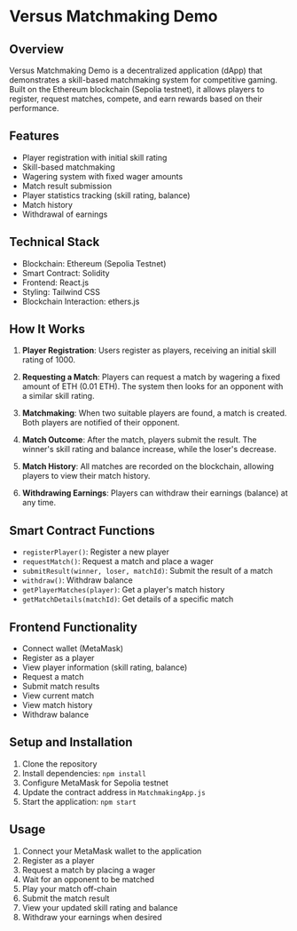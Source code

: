 # Versus Matchmaking Demo

## Overview

Versus Matchmaking Demo is a decentralized application (dApp) that demonstrates a skill-based matchmaking system for competitive gaming. Built on the Ethereum blockchain (Sepolia testnet), it allows players to register, request matches, compete, and earn rewards based on their performance.

## Features

- Player registration with initial skill rating
- Skill-based matchmaking
- Wagering system with fixed wager amounts
- Match result submission
- Player statistics tracking (skill rating, balance)
- Match history
- Withdrawal of earnings

## Technical Stack

- Blockchain: Ethereum (Sepolia Testnet)
- Smart Contract: Solidity
- Frontend: React.js
- Styling: Tailwind CSS
- Blockchain Interaction: ethers.js

## How It Works

1. **Player Registration**: 
   Users register as players, receiving an initial skill rating of 1000.

2. **Requesting a Match**: 
   Players can request a match by wagering a fixed amount of ETH (0.01 ETH). The system then looks for an opponent with a similar skill rating.

3. **Matchmaking**: 
   When two suitable players are found, a match is created. Both players are notified of their opponent.

4. **Match Outcome**: 
   After the match, players submit the result. The winner's skill rating and balance increase, while the loser's decrease.

5. **Match History**: 
   All matches are recorded on the blockchain, allowing players to view their match history.

6. **Withdrawing Earnings**: 
   Players can withdraw their earnings (balance) at any time.

## Smart Contract Functions

- `registerPlayer()`: Register a new player
- `requestMatch()`: Request a match and place a wager
- `submitResult(winner, loser, matchId)`: Submit the result of a match
- `withdraw()`: Withdraw balance
- `getPlayerMatches(player)`: Get a player's match history
- `getMatchDetails(matchId)`: Get details of a specific match

## Frontend Functionality

- Connect wallet (MetaMask)
- Register as a player
- View player information (skill rating, balance)
- Request a match
- Submit match results
- View current match
- View match history
- Withdraw balance

## Setup and Installation

1. Clone the repository
2. Install dependencies: `npm install`
3. Configure MetaMask for Sepolia testnet
4. Update the contract address in `MatchmakingApp.js`
5. Start the application: `npm start`

## Usage

1. Connect your MetaMask wallet to the application
2. Register as a player
3. Request a match by placing a wager
4. Wait for an opponent to be matched
5. Play your match off-chain
6. Submit the match result
7. View your updated skill rating and balance
8. Withdraw your earnings when desired



